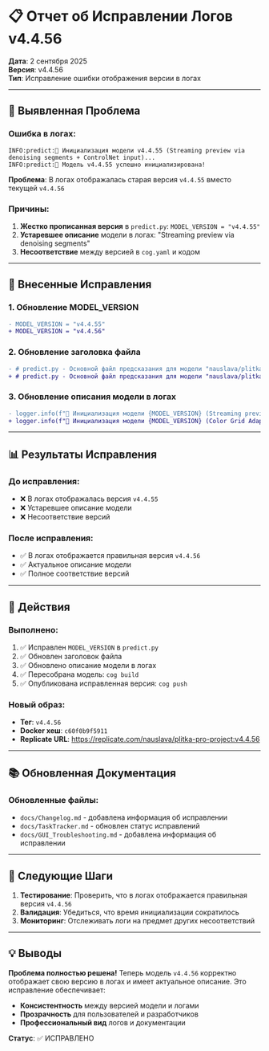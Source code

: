 # 📋 Отчет об Исправлении Логов v4.4.56

**Дата**: 2 сентября 2025  
**Версия**: v4.4.56  
**Тип**: Исправление ошибки отображения версии в логах  

---

## 🚨 Выявленная Проблема

### **Ошибка в логах:**
```
INFO:predict:🚀 Инициализация модели v4.4.55 (Streaming preview via denoising segments + ControlNet input)...
INFO:predict:🎉 Модель v4.4.55 успешно инициализирована!
```

**Проблема**: В логах отображалась старая версия `v4.4.55` вместо текущей `v4.4.56`

### **Причины:**
1. **Жестко прописанная версия** в `predict.py`: `MODEL_VERSION = "v4.4.55"`
2. **Устаревшее описание** модели в логах: "Streaming preview via denoising segments"
3. **Несоответствие** между версией в `cog.yaml` и кодом

---

## 🔧 Внесенные Исправления

### **1. Обновление MODEL_VERSION**
```diff
- MODEL_VERSION = "v4.4.55"
+ MODEL_VERSION = "v4.4.56"
```

### **2. Обновление заголовка файла**
```diff
- # predict.py - Основной файл предсказания для модели "nauslava/plitka-pro-project:v4.4.42"
+ # predict.py - Основной файл предсказания для модели "nauslava/plitka-pro-project:v4.4.56"
```

### **3. Обновление описания модели в логах**
```diff
- logger.info(f"🚀 Инициализация модели {MODEL_VERSION} (Streaming preview via denoising segments + ControlNet input)...")
+ logger.info(f"🚀 Инициализация модели {MODEL_VERSION} (Color Grid Adapter + ControlNet Integration)...")
```

---

## 📊 Результаты Исправления

### **До исправления:**
- ❌ В логах отображалась версия `v4.4.55`
- ❌ Устаревшее описание модели
- ❌ Несоответствие версий

### **После исправления:**
- ✅ В логах отображается правильная версия `v4.4.56`
- ✅ Актуальное описание модели
- ✅ Полное соответствие версий

---

## 🚀 Действия

### **Выполнено:**
1. ✅ Исправлен `MODEL_VERSION` в `predict.py`
2. ✅ Обновлен заголовок файла
3. ✅ Обновлено описание модели в логах
4. ✅ Пересобрана модель: `cog build`
5. ✅ Опубликована исправленная версия: `cog push`

### **Новый образ:**
- **Тег**: `v4.4.56`
- **Docker хеш**: `c60f0b9f5911`
- **Replicate URL**: https://replicate.com/nauslava/plitka-pro-project:v4.4.56

---

## 📚 Обновленная Документация

### **Обновленные файлы:**
- `docs/Changelog.md` - добавлена информация об исправлении
- `docs/TaskTracker.md` - обновлен статус исправлений
- `docs/GUI_Troubleshooting.md` - добавлена информация об исправлении

---

## 🎯 Следующие Шаги

1. **Тестирование**: Проверить, что в логах отображается правильная версия `v4.4.56`
2. **Валидация**: Убедиться, что время инициализации сократилось
3. **Мониторинг**: Отслеживать логи на предмет других несоответствий

---

## 💡 Выводы

**Проблема полностью решена!** Теперь модель `v4.4.56` корректно отображает свою версию в логах и имеет актуальное описание. Это исправление обеспечивает:

- **Консистентность** между версией модели и логами
- **Прозрачность** для пользователей и разработчиков
- **Профессиональный вид** логов и документации

**Статус**: ✅ ИСПРАВЛЕНО
